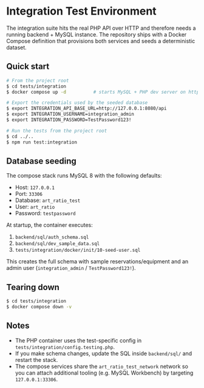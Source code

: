 # Integration Test Environment

The integration suite hits the real PHP API over HTTP and therefore needs a running
backend + MySQL instance. The repository ships with a Docker Compose definition that
provisions both services and seeds a deterministic dataset.

## Quick start

```bash
# From the project root
$ cd tests/integration
$ docker compose up -d          # starts MySQL + PHP dev server on http://127.0.0.1:8080

# Export the credentials used by the seeded database
$ export INTEGRATION_API_BASE_URL=http://127.0.0.1:8080/api
$ export INTEGRATION_USERNAME=integration_admin
$ export INTEGRATION_PASSWORD=TestPassword123!

# Run the tests from the project root
$ cd ../..
$ npm run test:integration
```

## Database seeding

The compose stack runs MySQL 8 with the following defaults:

- Host: `127.0.0.1`
- Port: `33306`
- Database: `art_ratio_test`
- User: `art_ratio`
- Password: `testpassword`

At startup, the container executes:

1. `backend/sql/auth_schema.sql`
2. `backend/sql/dev_sample_data.sql`
3. `tests/integration/docker/init/10-seed-user.sql`

This creates the full schema with sample reservations/equipment and an admin user
(`integration_admin` / `TestPassword123!`).

## Tearing down

```bash
$ cd tests/integration
$ docker compose down -v
```

## Notes

- The PHP container uses the test-specific config in `tests/integration/config.testing.php`.
- If you make schema changes, update the SQL inside `backend/sql/` and restart the stack.
- The compose services share the `art_ratio_test_network` network so you can attach
  additional tooling (e.g. MySQL Workbench) by targeting `127.0.0.1:33306`.
